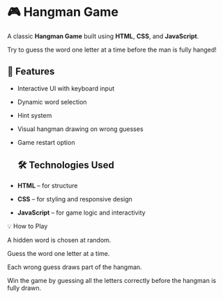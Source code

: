 # 🎮 Hangman Game

A classic **Hangman Game** built using **HTML**, **CSS**, and **JavaScript**. 

Try to guess the word one letter at a time before the man is fully hanged!

## 🚀 Features

- Interactive UI with keyboard input

- Dynamic word selection

- Hint system 

- Visual hangman drawing on wrong guesses

- Game restart option

  ## 🛠️ Technologies Used

- **HTML** – for structure

- **CSS** – for styling and responsive design

- **JavaScript** – for game logic and interactivity

💡 How to Play

A hidden word is chosen at random.

Guess the word one letter at a time.

Each wrong guess draws part of the hangman.

Win the game by guessing all the letters correctly before the hangman is fully drawn.
